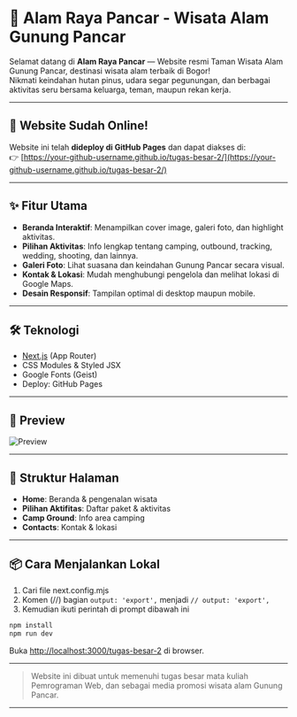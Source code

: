 # 🌲 Alam Raya Pancar - Wisata Alam Gunung Pancar

Selamat datang di **Alam Raya Pancar** — Website resmi Taman Wisata Alam Gunung Pancar, destinasi wisata alam terbaik di Bogor!  
Nikmati keindahan hutan pinus, udara segar pegunungan, dan berbagai aktivitas seru bersama keluarga, teman, maupun rekan kerja.

---

## 🚀 Website Sudah Online!

Website ini telah **dideploy di GitHub Pages** dan dapat diakses di:  
👉 [https://your-github-username.github.io/tugas-besar-2/](https://your-github-username.github.io/tugas-besar-2/)

---

## ✨ Fitur Utama

- **Beranda Interaktif**: Menampilkan cover image, galeri foto, dan highlight aktivitas.
- **Pilihan Aktivitas**: Info lengkap tentang camping, outbound, tracking, wedding, shooting, dan lainnya.
- **Galeri Foto**: Lihat suasana dan keindahan Gunung Pancar secara visual.
- **Kontak & Lokasi**: Mudah menghubungi pengelola dan melihat lokasi di Google Maps.
- **Desain Responsif**: Tampilan optimal di desktop maupun mobile.

---

## 🛠️ Teknologi

- [Next.js](https://nextjs.org) (App Router)
- CSS Modules & Styled JSX
- Google Fonts (Geist)
- Deploy: GitHub Pages

---

## 📸 Preview

![Preview](public/tugas-besar-2/gal/camping.jpg)

---

## 📂 Struktur Halaman

- **Home**: Beranda & pengenalan wisata
- **Pilihan Aktifitas**: Daftar paket & aktivitas
- **Camp Ground**: Info area camping
- **Contacts**: Kontak & lokasi

---

## 📦 Cara Menjalankan Lokal

1. Cari file next.config.mjs
2. Komen (//) bagian `output: 'export',` menjadi `// output: 'export',`
3. Kemudian ikuti perintah di prompt dibawah ini

```bash
npm install
npm run dev
```
Buka [http://localhost:3000/tugas-besar-2](http://localhost:3000/tugas-besar-2) di browser.

---

> Website ini dibuat untuk memenuhi tugas besar mata kuliah Pemrograman Web, dan sebagai media promosi wisata alam Gunung Pancar.

---
